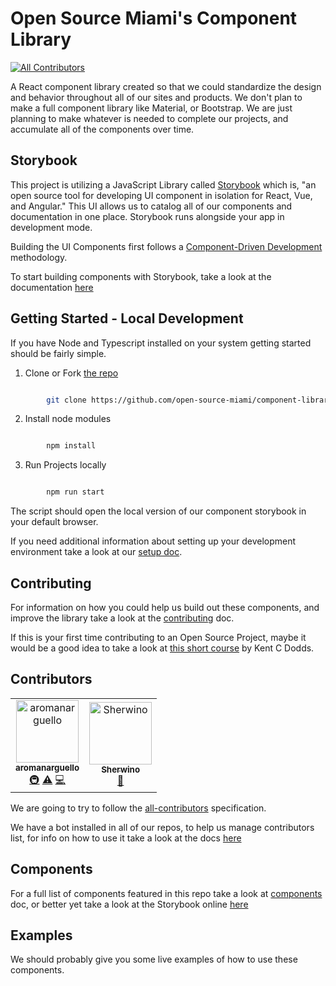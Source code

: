 # Open Source Miami's Component Library 
[![All Contributors](https://img.shields.io/badge/all_contributors-1-orange.svg?style=flat-square)](#contributors)

A React component library created so that we could standardize the design and behavior throughout all of our sites and products. We don't plan to make a full component library like Material, or Bootstrap. We are just planning to make whatever is needed to complete our projects, and accumulate all of the components over time.

## Storybook

This project is utilizing a JavaScript Library called [Storybook](https://storybook.js.org/) which is, "an open source tool for developing UI component in isolation for React, Vue, and Angular." This UI allows us to catalog all of our components and documentation in one place. Storybook runs alongside your app in development mode.

Building the UI Components first follows a [Component-Driven Development](https://blog.hichroma.com/component-driven-development-ce1109d56c8e) methodology. 

To start building components with Storybook, take a look at the documentation [here](https://www.learnstorybook.com/react/en/simple-component/)


## Getting Started - Local Development

If you have Node and Typescript installed on your system getting started should be fairly simple. 


1. Clone or Fork [the repo](https://github.com/open-source-miami/component-library)

```sh

        git clone https://github.com/open-source-miami/component-library.git

```

2. Install node modules

```sh

        npm install

```

3. Run Projects locally

```sh

        npm run start

```

The script should open the local version of our component storybook in your default browser.

If you need additional information about setting up your development environment take a look at our [setup doc](./docs/setup.md). 

## Contributing

For information on how you could help us build out these components, and improve the library take a look at the [contributing](./CONTRIBUTING.md) doc.

If this is your first time contributing to an Open Source Project, maybe it would be a good idea to take a look at [this short course](https://egghead.io/courses/how-to-contribute-to-an-open-source-project-on-github) by Kent C Dodds.

## Contributors

<!-- ALL-CONTRIBUTORS-LIST:START - Do not remove or modify this section -->
<!-- prettier-ignore -->

<table>
        <tr>
        <td align="center"><a href="https://github.com/aromanarguello"><img src="https://avatars0.githubusercontent.com/u/28843542?v=4" width="100px;" alt="aromanarguello"/><br /><sub><b>aromanarguello</b></sub></a><br /><a href="#infra-aromanarguello" title="Infrastructure (Hosting, Build-Tools, etc)">🚇</a> <a href="https://github.com/open-source-miami/component-library/commits?author=aromanarguello" title="Tests">⚠️</a> <a href="https://github.com/open-source-miami/component-library/commits?author=aromanarguello" title="Code">💻</a>
        </td>
        <td align="center"><a href="http://sherwino.co"><img src="https://avatars2.githubusercontent.com/u/2348227?v=4" width="100px;" alt="Sherwino"/><br /><sub><b>Sherwino</b></sub></a><br /><a href="https://github.com/open-source-miami/component-library/commits?author=sherwino" title="Documentation">📖</a>
        </td>
        </tr>
</table>

<!-- ALL-CONTRIBUTORS-LIST:END -->
We are going to try to follow the [all-contributors](https://github.com/all-contributors/all-contributors#emoji-key) specification.

We have a bot installed in all of our repos, to help us manage contributors list, for info on how to use it take a look at the docs [here](https://allcontributors.org/docs/en/bot/usage)

## Components

For a full list of components featured in this repo take a look at [components](./docs/components.md) doc, or better yet take a look at the Storybook online [here](#)

## Examples

We should probably give you some live examples of how to use these components.
